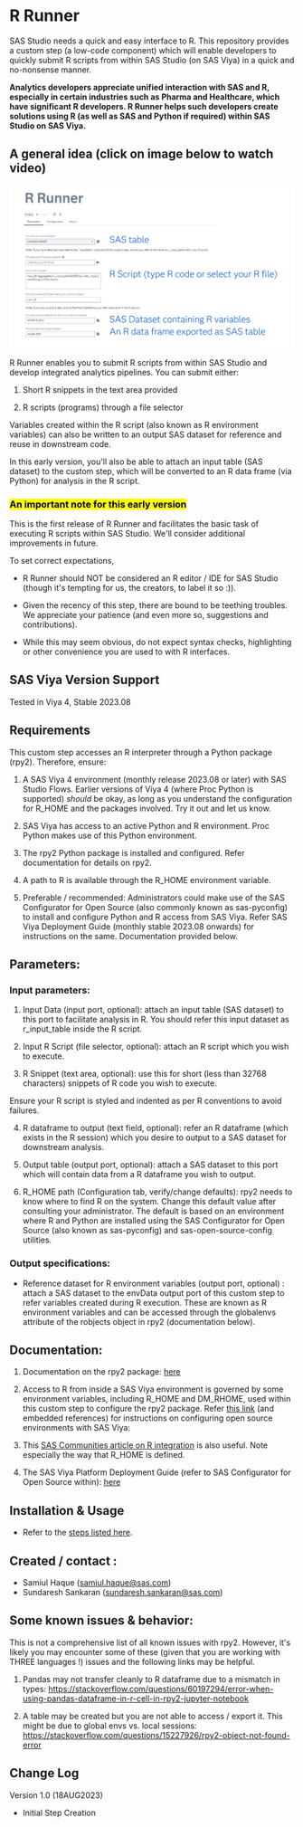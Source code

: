 # R Runner
SAS Studio needs a quick and easy interface to R. This repository provides a custom step (a low-code component) which will enable developers to quickly submit R scripts from within SAS Studio (on SAS Viya) in a quick and no-nonsense manner.

**Analytics developers appreciate unified interaction with SAS and R, especially in certain industries such as Pharma and Healthcare, which have significant R developers.  R Runner helps such developers create solutions using R (as well as SAS and Python if required) within SAS Studio on SAS Viya.**

## A general idea (click on image below to watch video)

[![Beep Beep](./img/r_runner_snapshot.png)](https://youtu.be/qB6GlElZF_w)

R Runner enables you to submit R scripts from within SAS Studio and develop integrated analytics pipelines. You can submit either:

1. Short R snippets in the text area provided

2. R scripts (programs) through a file selector

Variables created within the R script (also known as R environment variables) can also be written to an output SAS dataset for reference and reuse in downstream code.

In this early version, you'll also be able to attach an input table (SAS dataset) to the custom step, which will be converted to an R data frame (via Python) for analysis in the R script.

### <mark> An important note for this early version </mark>
This is the first release of R Runner and facilitates the basic task of executing R scripts within SAS Studio.  We'll consider additional improvements in future.

To set correct expectations,

- R Runner should NOT be considered an R editor / IDE for SAS Studio (though it's tempting for us, the creators, to label it so :)).   

- Given the recency of this step, there are bound to be teething troubles.  We appreciate your patience (and even more so, suggestions and contributions). 

- While this may seem obvious, do not expect syntax checks, highlighting or other convenience you are used to with R interfaces.


## SAS Viya Version Support
Tested in Viya 4, Stable 2023.08


## Requirements

This custom step accesses an R interpreter through a Python package (rpy2).  Therefore, ensure:

1. A SAS Viya 4 environment (monthly release 2023.08 or later) with SAS Studio Flows.  Earlier versions of Viya 4 (where Proc Python is supported) *should* be okay, as long as you understand the configuration for R_HOME and the packages involved. Try it out and let us know.

2. SAS Viya has access to an active Python and R environment.  Proc Python makes use of this Python environment.

3. The rpy2 Python package is installed and configured. Refer documentation for details on rpy2.

4. A path to R is available through the R_HOME environment variable.

5. Preferable / recommended:  Administrators could make use of the SAS Configurator for Open Source (also commonly known as sas-pyconfig) to install and configure Python and R access from SAS Viya.  Refer SAS Viya Deployment Guide (monthly stable 2023.08 onwards) for instructions on the same. Documentation provided below.


## Parameters:

### Input parameters:

1. Input Data (input port, optional): attach an input table (SAS dataset) to this port to facilitate analysis in R.  You should refer this input dataset as r_input_table inside the R script. 

2. Input R Script (file selector, optional):  attach an R script which you wish to execute.

3. R Snippet (text area, optional): use this for short (less than 32768 characters) snippets of R code you wish to execute.

Ensure your R script is styled and  indented as per R conventions to avoid failures.

4. R dataframe to output (text field, optional): refer an R dataframe (which exists in the R session) which you desire to output to a SAS dataset for downstream analysis.

5. Output table (output port, optional): attach a SAS dataset to this port which will contain data from a R dataframe you wish to output.

6. R_HOME path (Configuration tab, verify/change defaults): rpy2  needs to know where to find R on the system.  Change this default value after consulting your administrator.  The default is based on an environment where R and Python are installed using the SAS Configurator for Open Source (also known as sas-pyconfig) and sas-open-source-config utilities.


### Output specifications:

* Reference dataset for R environment variables (output port, optional) : attach a SAS dataset to the envData output port of this custom step to refer variables created during R execution.  These are known as R environment variables and can be accessed through the globalenvs attribute of the robjects object in rpy2 (documentation below).

## Documentation:

1. Documentation on the rpy2 package: [here](https://rpy2.github.io/doc/latest/html/introduction.html)

2. Access to R from inside a SAS Viya environment is governed by some environment variables, including R_HOME and DM_RHOME, used within this custom step to configure the rpy2 package.  Refer [this link](https://go.documentation.sas.com/doc/en/sasadmincdc/default/dplyml0phy0dkr/n08u2yg8tdkb4jn18u8zsi6yfv3d.htm#n0mq2y83d72jr8n1va9uuv04vx76) (and embedded references) for instructions on configuring open source environments with SAS Viya: 

3. This [SAS Communities article on R integration](https://communities.sas.com/t5/SAS-Communities-Library/Configuring-SAS-Viya-for-R-Integration/ta-p/848186) is also useful. Note especially the way that R_HOME is defined. 

4. The SAS Viya Platform Deployment Guide (refer to SAS Configurator for Open Source within): [here](https://go.documentation.sas.com/doc/en/itopscdc/default/itopssr/p1n66p7u2cm8fjn13yeggzbxcqqg.htm?fromDefault=#p19cpvrrjw3lurn135ih46tjm7oi) 


## Installation & Usage
- Refer to the [steps listed here](https://github.com/sassoftware/sas-studio-custom-steps#getting-started---making-a-custom-step-from-this-repository-available-in-sas-studio).


## Created / contact : 

- Samiul Haque (samiul.haque@sas.com)
- Sundaresh Sankaran (sundaresh.sankaran@sas.com)


## Some known issues & behavior:

This is not a comprehensive list of all known issues with rpy2. However, it's likely you may encounter some of these (given that you are working with THREE languages !) issues and the following links may be helpful.

1. Pandas may not transfer cleanly to R dataframe due to a mismatch in types: https://stackoverflow.com/questions/60197294/error-when-using-pandas-dataframe-in-r-cell-in-rpy2-jupyter-notebook

2. A table may be created but you are not able to access / export it.  This might be due to global envs vs. local sessions: https://stackoverflow.com/questions/15227926/rpy2-object-not-found-error


## Change Log

Version 1.0 (18AUG2023) 
* Initial Step Creation

